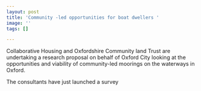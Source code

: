 ```yaml
---
layout: post
title: 'Community -led opportunities for boat dwellers '
image: ''
tags: []

---
```

Collaborative Housing and Oxfordshire Community land Trust are undertaking a research proposal on behalf of Oxford City looking at the opportunities and viability of community-led moorings on the waterways in Oxford. 

The consultants have just launched a survey 